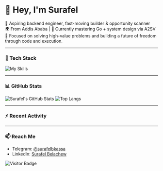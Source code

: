 # 👋 Hey, I'm Surafel

🚀 Aspiring backend engineer, fast-moving builder & opportunity scanner  
🌍 From Addis Ababa | 🌱 Currently mastering Go + system design via A2SV  
🎯 Focused on solving high-value problems and building a future of freedom through code and execution.

---

### 🧰 Tech Stack
![My Skills](https://skillicons.dev/icons?i=go,nodejs,js,ts,react,express,postgres,mysql,mongodb,git,html,css,linux)

---

### 📊 GitHub Stats

![Surafel's GitHub Stats](https://github-readme-stats.vercel.app/api?username=surafelbkassa&show_icons=true&theme=radical&hide_border=true)
![Top Langs](https://github-readme-stats.vercel.app/api/top-langs/?username=surafelbkassa&layout=compact&theme=radical&hide_border=true)

---

### ⚡ Recent Activity

<!--START_SECTION:activity-->
<!--END_SECTION:activity-->

---

### 📫 Reach Me
- Telegram: [@surafelbkassa](https://t.me/surafelbkassa)
- LinkedIn: [Surafel Belachew](https://linkedin.com/in/surafel-belachew-1035772a6)

![Visitor Badge](https://visitor-badge.laobi.icu/badge?page_id=surafelbkassa&left_color=gray&right_color=blue)
